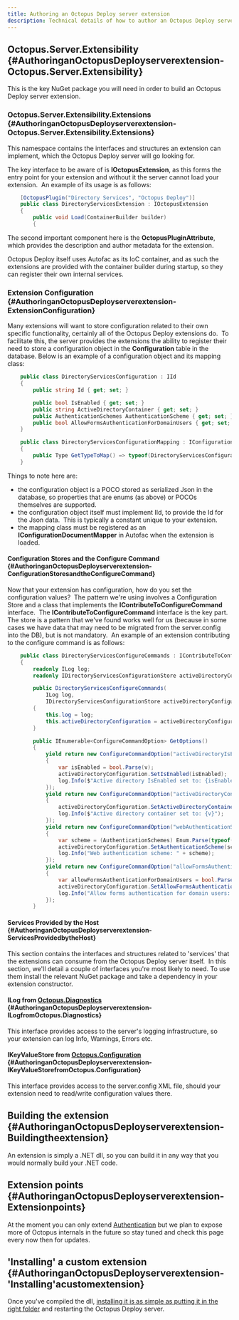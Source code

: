 ```yaml
---
title: Authoring an Octopus Deploy server extension
description: Technical details of how to author an Octopus Deploy server extension.
---
```


## Octopus.Server.Extensibility {#AuthoringanOctopusDeployserverextension-Octopus.Server.Extensibility}

This is the key NuGet package you will need in order to build an Octopus Deploy server extension.

### Octopus.Server.Extensibility.Extensions {#AuthoringanOctopusDeployserverextension-Octopus.Server.Extensibility.Extensions}

This namespace contains the interfaces and structures an extension can implement, which the Octopus Deploy server will go looking for.

The key interface to be aware of is **IOctopusExtension**, as this forms the entry point for your extension and without it the server cannot load your extension.  An example of its usage is as follows:

```csharp
    [OctopusPlugin("Directory Services", "Octopus Deploy")]
    public class DirectoryServicesExtension : IOctopusExtension
    {
        public void Load(ContainerBuilder builder)
        {

```

The second important component here is the **OctopusPluginAttribute**, which provides the description and author metadata for the extension.

Octopus Deploy itself uses Autofac as its IoC container, and as such the extensions are provided with the container builder during startup, so they can register their own internal services.

### Extension Configuration {#AuthoringanOctopusDeployserverextension-ExtensionConfiguration}

Many extensions will want to store configuration related to their own specific functionality, certainly all of the Octopus Deploy extensions do.  To facilitate this, the server provides the extensions the ability to register their need to store a configuration object in the **Configuration** table in the database. Below is an example of a configuration object and its mapping class:

```csharp
    public class DirectoryServicesConfiguration : IId
    {
        public string Id { get; set; }

        public bool IsEnabled { get; set; }
        public string ActiveDirectoryContainer { get; set; }
        public AuthenticationSchemes AuthenticationScheme { get; set; }
        public bool AllowFormsAuthenticationForDomainUsers { get; set; }
    }

    public class DirectoryServicesConfigurationMapping : IConfigurationDocumentMapper
    {
        public Type GetTypeToMap() => typeof(DirectoryServicesConfiguration);
    }

```

Things to note here are:

- the configuration object is a POCO stored as serialized Json in the database, so properties that are enums (as above) or POCOs themselves are supported.
- the configuration object itself must implement IId, to provide the Id for the Json data.  This is typically a constant unique to your extension.
- the mapping class must be registered as an **IConfigurationDocumentMapper** in Autofac when the extension is loaded.

#### Configuration Stores and the Configure Command {#AuthoringanOctopusDeployserverextension-ConfigurationStoresandtheConfigureCommand}

Now that your extension has configuration, how do you set the configuration values?  The pattern we're using involves a Configuration Store and a class that implements the **IContributeToConfigureCommand** interface.  The **IContributeToConfigureCommand** interface is the key part. The store is a pattern that we've found works well for us (because in some cases we have data that may need to be migrated from the server.config into the DB), but is not mandatory.  An example of an extension contributing to the configure command is as follows:

```csharp
    public class DirectoryServicesConfigureCommands : IContributeToConfigureCommand, IHandleLegacyWebAuthenticationModeConfigurationCommand
    {
        readonly ILog log;
        readonly IDirectoryServicesConfigurationStore activeDirectoryConfiguration;

        public DirectoryServicesConfigureCommands(
            ILog log,
            IDirectoryServicesConfigurationStore activeDirectoryConfiguration)
        {
            this.log = log;
            this.activeDirectoryConfiguration = activeDirectoryConfiguration;
        }

        public IEnumerable<ConfigureCommandOption> GetOptions()
        {
            yield return new ConfigureCommandOption("activeDirectoryIsEnabled=", "Set whether active directory is enabled.", v =>
            {
                var isEnabled = bool.Parse(v);
                activeDirectoryConfiguration.SetIsEnabled(isEnabled);
                log.Info($"Active directory IsEnabled set to: {isEnabled}");
            });
            yield return new ConfigureCommandOption("activeDirectoryContainer=", "Set the active directory container used for authentication.", v =>
            {
                activeDirectoryConfiguration.SetActiveDirectoryContainer(v);
                log.Info($"Active directory container set to: {v}");
            });
            yield return new ConfigureCommandOption("webAuthenticationScheme=", "When Domain authentication is used, specifies the scheme (Basic, Digest, IntegratedWindowsAuthentication, Negotiate, Ntlm)", v =>
            {
                var scheme = (AuthenticationSchemes) Enum.Parse(typeof(AuthenticationSchemes), v);
                activeDirectoryConfiguration.SetAuthenticationScheme(scheme);
                log.Info("Web authentication scheme: " + scheme);
            });
            yield return new ConfigureCommandOption("allowFormsAuthenticationForDomainUsers=", "When Domain authentication is used, specifies whether the HTML-based username/password form can be used to sign in.", v =>
            {
                var allowFormsAuthenticationForDomainUsers = bool.Parse(v);
                activeDirectoryConfiguration.SetAllowFormsAuthenticationForDomainUsers(allowFormsAuthenticationForDomainUsers);
                log.Info("Allow forms authentication for domain users: " + allowFormsAuthenticationForDomainUsers);
            });
        }

```

#### Services Provided by the Host {#AuthoringanOctopusDeployserverextension-ServicesProvidedbytheHost}

This section contains the interfaces and structures related to 'services' that the extensions can consume from the Octopus Deploy server itself.  In this section, we'll detail a couple of interfaces you're most likely to need. To use them install the relevant NuGet package and take a dependency in your extension constructor.

#### ILog from [Octopus.Diagnostics](https://www.nuget.org/packages/Octopus.Diagnostics/) {#AuthoringanOctopusDeployserverextension-ILogfromOctopus.Diagnostics}

This interface provides access to the server's logging infrastructure, so your extension can log Info, Warnings, Errors etc.

#### IKeyValueStore from [Octopus.Configuration](https://www.nuget.org/packages/Octopus.Configuration/) {#AuthoringanOctopusDeployserverextension-IKeyValueStorefromOctopus.Configuration}

This interface provides access to the server.config XML file, should your extension need to read/write configuration values there.

## Building the extension {#AuthoringanOctopusDeployserverextension-Buildingtheextension}

An extension is simply a .NET dll, so you can build it in any way that you would normally build your .NET code.

## Extension points {#AuthoringanOctopusDeployserverextension-Extensionpoints}

At the moment you can only extend [Authentication](https://github.com/OctopusDeploy/AuthenticationExtensibility) but we plan to expose more of Octopus internals in the future so stay tuned and check this page every now then for updates.

## 'Installing' a custom extension {#AuthoringanOctopusDeployserverextension-&#39;Installing&#39;acustomextension}

Once you've compiled the dll, [installing it is as simple as putting it in the right folder](/docs/api-and-integration/server-extensibility/installing-a-custom-server-extension.md) and restarting the Octopus Deploy server.
